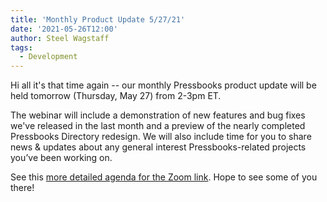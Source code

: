 ```yaml
---
title: 'Monthly Product Update 5/27/21'
date: '2021-05-26T12:00'
author: Steel Wagstaff
tags:
  - Development
---
```


Hi all it's that time again -- our monthly Pressbooks product update will be held tomorrow
(Thursday, May 27) from 2-3pm ET.

The webinar will include a demonstration of new features and bug fixes we've released in
the last month and a preview of the nearly completed Pressbooks Directory redesign. We
will also include time for you to share news & updates about any general interest
Pressbooks-related projects you’ve been working on.

See this
[more detailed agenda for the Zoom link](https://docs.google.com/document/d/1BcvX0V-iDi6fJO_W8pHVOL_lec_9OTXujAfw6tFpZlQ/edit).
Hope to see some of you there!
